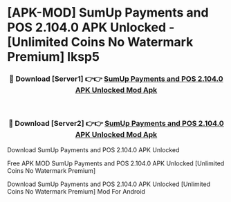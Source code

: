 # [APK-MOD] SumUp  Payments and POS 2.104.0 APK Unlocked - [Unlimited Coins No Watermark Premium] lksp5



<div align="center">
<h3>🔴 Download [Server1] 👉👉 <a href="https://momento.my/?title=SumUp__Payments_and_POS_2.104.0_APK_Unlocked">SumUp  Payments and POS 2.104.0 APK Unlocked Mod Apk</a></h3><br>

<h3>🔴 Download [Server2] 👉👉 <a href="https://momento.my/?title=SumUp__Payments_and_POS_2.104.0_APK_Unlocked">SumUp  Payments and POS 2.104.0 APK Unlocked Mod Apk</a></h3>
</div>



Download SumUp  Payments and POS 2.104.0 APK Unlocked 

Free APK MOD SumUp  Payments and POS 2.104.0 APK Unlocked [Unlimited Coins No Watermark Premium]

Download SumUp  Payments and POS 2.104.0 APK Unlocked [Unlimited Coins No Watermark Premium] Mod For Android
